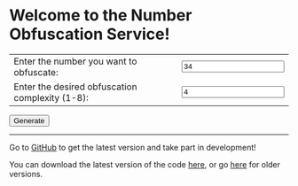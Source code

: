 Welcome to the Number Obfuscation Service!
==========================================

<form action='number_obfuscator_cgi.rb' method='GET'>
  <table>
    <tr>
      <td>Enter the number you want to obfuscate:</td>
      <td><input type='text' name='n' value='34'/></td>
    </tr>
    <tr>
      <td>Enter the desired obfuscation complexity (1-8):</td>
      <td><input type='text' name='d' value='4'/></td>
    </tr>
  </table>
  <input type=submit value='Generate'/>
</form>

--------

Go to [GitHub](https://github.com/mwolf-net/number-obfuscator)
to get the latest version and take part in development!

You can download the latest version of the code
[here](https://github.com/mwolf-net/number-obfuscator/archive/master.zip), or go
[here](http://mwolf.net/code/obfuscator) for older versions.

